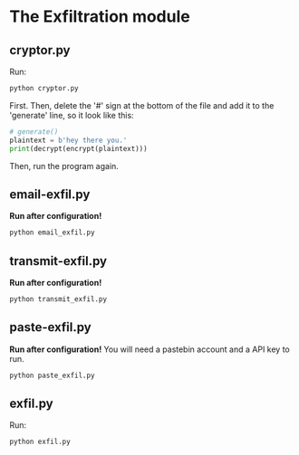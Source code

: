 # The Exfiltration module
## cryptor.py
Run:
```bash
python cryptor.py
```
First. Then, delete the '#' sign at the bottom of the file and add it to the 'generate' line, so it look like this:
```python
# generate()
plaintext = b'hey there you.'
print(decrypt(encrypt(plaintext)))
```
Then, run the program again.

## email-exfil.py
**Run after configuration!**
```bash
python email_exfil.py
```

## transmit-exfil.py
**Run after configuration!**
```bash
python transmit_exfil.py
```

## paste-exfil.py
**Run after configuration!**
You will need a pastebin account and a API key to run.
```bash
python paste_exfil.py
```

## exfil.py
Run:
```bash
python exfil.py
```
